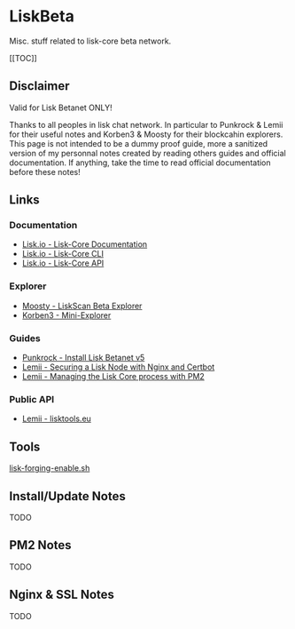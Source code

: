 # LiskBeta
Misc. stuff related to lisk-core beta network.

[[TOC]]

## Disclaimer

Valid for Lisk Betanet ONLY!

Thanks to all peoples in lisk chat network.
In particular to Punkrock & Lemii for their useful notes and Korben3 & Moosty for their blockcahin explorers.
This page is not intended to be a dummy proof guide, more a sanitized version of my personnal notes created by reading others guides and official documentation.
If anything, take the time to read official documentation before these notes!

## Links

### Documentation

* [Lisk.io - Lisk-Core Documentation](https://lisk.io/documentation/lisk-core/v3/index.html)
* [Lisk.io - Lisk-Core CLI](https://lisk.io/documentation/lisk-core/v3/reference/cli.html)
* [Lisk.io - Lisk-Core API](https://lisk.io/documentation/lisk-core/v3/reference/api.html)

### Explorer

* [Moosty - LiskScan Beta Explorer](https://explorer.moosty.com/)
* [Korben3 - Mini-Explorer](http://liskminiexplorer.korben3.com/)

### Guides

* [Punkrock - Install Lisk Betanet v5](https://punkrock.github.io/lisk-betanet-v5-tutorial.html)
* [Lemii - Securing a Lisk Node with Nginx and Certbot](https://github.com/Lemii/guides/blob/master/securing-a-lisk-node-with-nginx-and-certbot.md)
* [Lemii - Managing the Lisk Core process with PM2](https://github.com/Lemii/guides/blob/master/managing-the-lisk-core-process-with-pm2.md)

### Public API

* [Lemii - lisktools.eu](https://betanet5-api.lisktools.eu/)

## Tools

[lisk-forging-enable.sh](./Tools/lisk-forging-enable.sh)


## Install/Update Notes

TODO


## PM2 Notes

TODO

## Nginx & SSL Notes

TODO

